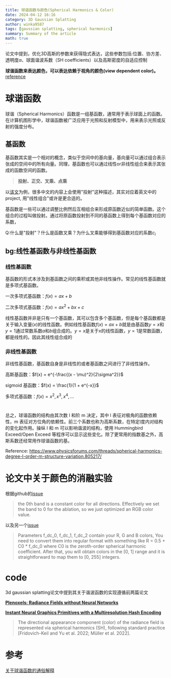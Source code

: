 ```yaml
---
title: 球谐函数与颜色(Spherical Harmonics & Color)
date: 2024-04-12 16:16
category: 3D Gaussian Splatting
author: winka9587
tags: [gaussian splatting, spherical harmonics]
summary: Summary of the article
math: true
---
```


论文中提到，优化3D高斯的参数来获得隐式表达，这些参数包括:位置、协方差、透明度$\alpha$、球面谐波系数（SH coefficients）以及高斯密度的自适应控制

**球谐函数来表达颜色，可以表达依赖于视角的颜色(view dependent color)。** [reference](https://github.com/graphdeco-inria/gaussian-splatting/issues/458)

# 球谐函数

球谐（Spherical Harmonics）函数是一组基函数，通常用于表示球面上的函数。在计算机图形学中，球谐函数被广泛应用于光照和反射模型中，用来表示光照或反射的强度分布。

## 基函数

基函数其实是一个相对的概念，类似于空间中的基向量，基向量可以通过组合表示张成的空间中的所有向量。同理，基函数也可以通过线性or非线性组合来表示其张成的函数空间的函数。

> **投射、正交、叉乘、点乘**

以[该文](https://zhuanlan.zhihu.com/p/649881002)为例，很多中文的内容上会使用"投射"这种描述，其实对应着英文中的project, 用"线性组合"或许是更合适的。

基函数是一些可以通过调整比例然后互相组合来形成原函数近似的简单函数。这个组合的过程叫做投射。通过将原函数投射到不同的基函数上得到每个基函数对应的系数，

Q:什么是"投射"？什么是函数叉乘？为什么叉乘能够得到基函数对应的系数$c_i$

## bg:线性基函数与非线性基函数

### 线性基函数
基函数的形式本涉及到基函数之间的乘积或其他非线性操作。常见的线性基函数就是多项式基函数。

一次多项式基函数：$f(x) = ax + b$

二次多项式基函数：$f(x) = ax^2 + bx + c$

线性基函数并非是只有一个基函数，其可以包含多个基函数，但是每个基函数都是关于输入变量($x$)的线性函数。例如线性基函数$f(x) = ax + b$就是由基函数$y=x$和$y=1$通过常数系数$a$和$b$组合成的。$y=x$是关于$x$的线性函数，$y=1$是常数函数，都是线性的。因此其线性组合成的

### 非线性基函数

非线性基函数，基函数自身是非线性的或者基函数之间进行了非线性操作。

高斯基函数：$f(x) = e^{-\frac{(x - \mu)^2}{2\sigma^2}}$

sigmoid 基函数：$f(x) = \frac{1}{1 + e^{-x}}$

多项式基函数：$f(x) = x^2, x^3, x^4, ...$

# 


总之，球谐函数的结构由其次数 l 和阶 m 决定，其中 l 表征对极角的函数依赖性，m 表征对方位角的依赖性。前三个系数也称为高斯系数，在特定l度内对结构的变化起作用。操纵 l 和 m 可以影响谐波的结构，使用 Hummingbird Exceed/Open Exceed 等程序可以显示这些变化。除了更常用的指数基之外，高斯系数还经常用作球谐函数的基。

Reference: https://www.physicsforums.com/threads/spherical-harmonics-degree-l-order-m-structure-variation.805217/

# 论文中关于颜色的消融实验

根据github的[issue](https://github.com/graphdeco-inria/gaussian-splatting/issues/73)

> the 0th band is a constant color for all directions. Effectively we set the band to 0 for the ablation, so we just optimized an RGB color value.

以及另一个[issue](https://github.com/graphdeco-inria/gaussian-splatting/issues/485)

> Parameters f_dc_0, f_dc_1, f_dc_2 contain your R, G and B colors, You need to convert them into regular format with something like R = 0.5 + C0 * f_dc_0 where C0 is the zeroth-order spherical harmonic coefficient. After that, you will obtain colors in the [0, 1] range and it is straightforward to map them to [0, 255] integers.

# code

3d gaussian splatting论文中提到其关于谐波函数的实现遵循前两篇论文

[**Plenoxels: Radiance Fields without Neural Networks**](https://alexyu.net/plenoxels/)

[**Instant Neural Graphics Primitives with a Multiresolution Hash Encoding**](https://nvlabs.github.io/instant-ngp/)

> The directional appearance component (color) of the radiance field is represented via spherical harmonics (SH), following standard practice [Fridovich-Keil and Yu et al. 2022; Müller et al. 2022].

# 参考

[关于球谐函数的通俗解释](https://zhuanlan.zhihu.com/p/351289217)